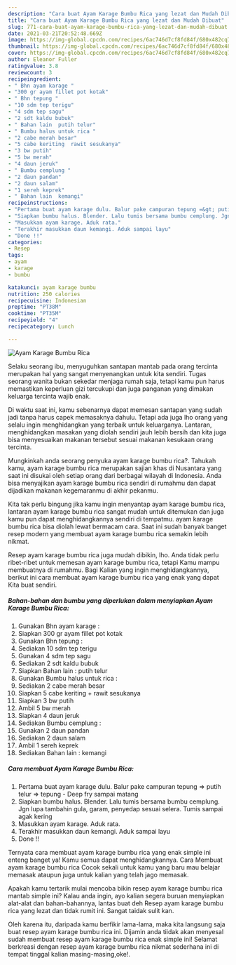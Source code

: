 ```yaml
---
description: "Cara buat Ayam Karage Bumbu Rica yang lezat dan Mudah Dibuat"
title: "Cara buat Ayam Karage Bumbu Rica yang lezat dan Mudah Dibuat"
slug: 771-cara-buat-ayam-karage-bumbu-rica-yang-lezat-dan-mudah-dibuat
date: 2021-03-21T20:52:48.669Z
image: https://img-global.cpcdn.com/recipes/6ac746d7cf8fd84f/680x482cq70/ayam-karage-bumbu-rica-foto-resep-utama.jpg
thumbnail: https://img-global.cpcdn.com/recipes/6ac746d7cf8fd84f/680x482cq70/ayam-karage-bumbu-rica-foto-resep-utama.jpg
cover: https://img-global.cpcdn.com/recipes/6ac746d7cf8fd84f/680x482cq70/ayam-karage-bumbu-rica-foto-resep-utama.jpg
author: Eleanor Fuller
ratingvalue: 3.8
reviewcount: 3
recipeingredient:
- " Bhn ayam karage "
- "300 gr ayam fillet pot kotak"
- " Bhn tepung "
- "10 sdm tep terigu"
- "4 sdm tep sagu"
- "2 sdt kaldu bubuk"
- " Bahan lain  putih telur"
- " Bumbu halus untuk rica "
- "2 cabe merah besar"
- "5 cabe keriting  rawit sesukanya"
- "3 bw putih"
- "5 bw merah"
- "4 daun jeruk"
- " Bumbu cemplung "
- "2 daun pandan"
- "2 daun salam"
- "1 sereh keprek"
- " Bahan lain  kemangi"
recipeinstructions:
- "Pertama buat ayam karage dulu. Balur pake campuran tepung =&gt; putih telur =&gt; tepung Deep fry sampai matang"
- "Siapkan bumbu halus. Blender. Lalu tumis bersama bumbu cemplung. Jgn lupa tambahin gula, garam, penyedap sesuai selera. Tumis sampai agak kering"
- "Masukkan ayam karage. Aduk rata."
- "Terakhir masukkan daun kemangi. Aduk sampai layu"
- "Done !!"
categories:
- Resep
tags:
- ayam
- karage
- bumbu

katakunci: ayam karage bumbu 
nutrition: 250 calories
recipecuisine: Indonesian
preptime: "PT38M"
cooktime: "PT35M"
recipeyield: "4"
recipecategory: Lunch

---
```



![Ayam Karage Bumbu Rica](https://img-global.cpcdn.com/recipes/6ac746d7cf8fd84f/680x482cq70/ayam-karage-bumbu-rica-foto-resep-utama.jpg)

Selaku seorang ibu, menyuguhkan santapan mantab pada orang tercinta merupakan hal yang sangat menyenangkan untuk kita sendiri. Tugas seorang  wanita bukan sekedar menjaga rumah saja, tetapi kamu pun harus memastikan keperluan gizi tercukupi dan juga panganan yang dimakan keluarga tercinta wajib enak.

Di waktu  saat ini, kamu sebenarnya dapat memesan santapan yang sudah jadi tanpa harus capek memasaknya dahulu. Tetapi ada juga lho orang yang selalu ingin menghidangkan yang terbaik untuk keluarganya. Lantaran, menghidangkan masakan yang diolah sendiri jauh lebih bersih dan kita juga bisa menyesuaikan makanan tersebut sesuai makanan kesukaan orang tercinta. 



Mungkinkah anda seorang penyuka ayam karage bumbu rica?. Tahukah kamu, ayam karage bumbu rica merupakan sajian khas di Nusantara yang saat ini disukai oleh setiap orang dari berbagai wilayah di Indonesia. Anda bisa menyajikan ayam karage bumbu rica sendiri di rumahmu dan dapat dijadikan makanan kegemaranmu di akhir pekanmu.

Kita tak perlu bingung jika kamu ingin menyantap ayam karage bumbu rica, lantaran ayam karage bumbu rica sangat mudah untuk ditemukan dan juga kamu pun dapat menghidangkannya sendiri di tempatmu. ayam karage bumbu rica bisa diolah lewat bermacam cara. Saat ini sudah banyak banget resep modern yang membuat ayam karage bumbu rica semakin lebih nikmat.

Resep ayam karage bumbu rica juga mudah dibikin, lho. Anda tidak perlu ribet-ribet untuk memesan ayam karage bumbu rica, tetapi Kamu mampu membuatnya di rumahmu. Bagi Kalian yang ingin menghidangkannya, berikut ini cara membuat ayam karage bumbu rica yang enak yang dapat Kita buat sendiri.

<!--inarticleads1-->

##### Bahan-bahan dan bumbu yang diperlukan dalam menyiapkan Ayam Karage Bumbu Rica:

1. Gunakan  Bhn ayam karage :
1. Siapkan 300 gr ayam fillet pot kotak
1. Gunakan  Bhn tepung :
1. Sediakan 10 sdm tep terigu
1. Gunakan 4 sdm tep sagu
1. Sediakan 2 sdt kaldu bubuk
1. Siapkan  Bahan lain : putih telur
1. Gunakan  Bumbu halus untuk rica :
1. Sediakan 2 cabe merah besar
1. Siapkan 5 cabe keriting + rawit sesukanya
1. Siapkan 3 bw putih
1. Ambil 5 bw merah
1. Siapkan 4 daun jeruk
1. Sediakan  Bumbu cemplung :
1. Gunakan 2 daun pandan
1. Sediakan 2 daun salam
1. Ambil 1 sereh keprek
1. Sediakan  Bahan lain : kemangi




<!--inarticleads2-->

##### Cara membuat Ayam Karage Bumbu Rica:

1. Pertama buat ayam karage dulu. Balur pake campuran tepung =&gt; putih telur =&gt; tepung - Deep fry sampai matang
1. Siapkan bumbu halus. Blender. Lalu tumis bersama bumbu cemplung. Jgn lupa tambahin gula, garam, penyedap sesuai selera. Tumis sampai agak kering
1. Masukkan ayam karage. Aduk rata.
1. Terakhir masukkan daun kemangi. Aduk sampai layu
1. Done !!




Ternyata cara membuat ayam karage bumbu rica yang enak simple ini enteng banget ya! Kamu semua dapat menghidangkannya. Cara Membuat ayam karage bumbu rica Cocok sekali untuk kamu yang baru mau belajar memasak ataupun juga untuk kalian yang telah jago memasak.

Apakah kamu tertarik mulai mencoba bikin resep ayam karage bumbu rica mantab simple ini? Kalau anda ingin, ayo kalian segera buruan menyiapkan alat-alat dan bahan-bahannya, lantas buat deh Resep ayam karage bumbu rica yang lezat dan tidak rumit ini. Sangat taidak sulit kan. 

Oleh karena itu, daripada kamu berfikir lama-lama, maka kita langsung saja buat resep ayam karage bumbu rica ini. Dijamin anda tiidak akan menyesal sudah membuat resep ayam karage bumbu rica enak simple ini! Selamat berkreasi dengan resep ayam karage bumbu rica nikmat sederhana ini di tempat tinggal kalian masing-masing,oke!.


